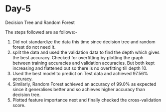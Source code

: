 # Day-5

Decision Tree and Random Forest

The steps followed are as follows:-
1. Did not standardize the data this time since decision tree and random forest do not need it.
2. split the data and used the validation data to find the depth which gives the best accuracy. Checked for overfitting by plotting the graph between training accuracies and validation accuracies. But both kept increasing and flattened out so there is no overfitting till depth 10.
3. Used the best model to predict on Test data and achieved 97.56% accuracy.
4. Similarly, Random Forest achieved an accuracy of 99.0% as expected since it generalises better and so achieves higher accuracy than decision tree.
5. Plotted feature importance next and finally checked the cross-validation score.
